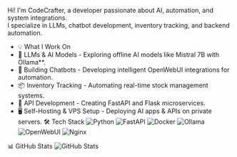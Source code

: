 Hi! I'm CodeCrafter, a developer passionate about AI, automation, and system integrations.  
I specialize in LLMs, chatbot development, inventory tracking, and backend automation.

- 💡 What I Work On
- 🤖 LLMs & AI Models - Exploring offline AI models like Mistral 7B with Ollama**.
- 💬 Building Chatbots - Developing intelligent OpenWebUI integrations for automation.
- 📦 Inventory Tracking - Automating real-time stock management systems.
- 🔧 API Development - Creating FastAPI and Flask microservices.
- 🖥 Self-Hosting & VPS Setup - Deploying AI apps & APIs on private servers.
  🛠 Tech Stack
![Python](https://img.shields.io/badge/Python-3776AB?style=for-the-badge&logo=python&logoColor=white)
![FastAPI](https://img.shields.io/badge/FastAPI-009688?style=for-the-badge&logo=fastapi&logoColor=white)
![Docker](https://img.shields.io/badge/Docker-2496ED?style=for-the-badge&logo=docker&logoColor=white)
![Ollama](https://img.shields.io/badge/Ollama-009688?style=for-the-badge)
![OpenWebUI](https://img.shields.io/badge/OpenWebUI-000000?style=for-the-badge)
![Nginx](https://img.shields.io/badge/Nginx-009639?style=for-the-badge&logo=nginx&logoColor=white)

📊 GitHub Stats
![GitHub Stats](https://github-readme-stats.vercel.app/api?username=CodeCrafter&show_icons=true&theme=tokyonight)

<!---
wysesoftinsight/wysesoftinsight is a ✨ special ✨ repository because its `README.md` (this file) appears on your GitHub profile.
You can click the Preview link to take a look at your changes.
--->
